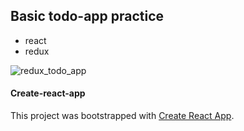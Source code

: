 ## Basic todo-app practice

- react
- redux

![redux_todo_app](https://user-images.githubusercontent.com/30567608/81544068-436f9980-9377-11ea-95f3-5eb57b8cb5c3.JPG)


#### Create-react-app

This project was bootstrapped with [Create React App](https://github.com/facebook/create-react-app).
